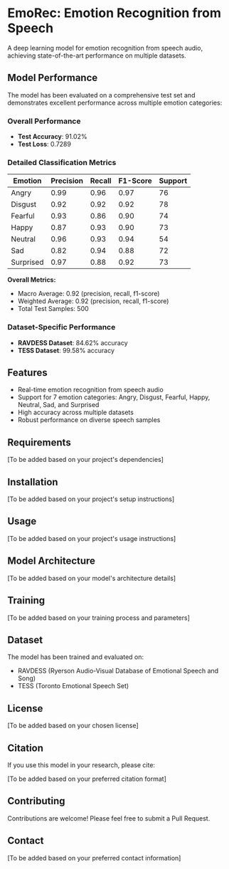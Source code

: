 # EmoRec: Emotion Recognition from Speech

A deep learning model for emotion recognition from speech audio, achieving state-of-the-art performance on multiple datasets.

## Model Performance

The model has been evaluated on a comprehensive test set and demonstrates excellent performance across multiple emotion categories:

### Overall Performance
- **Test Accuracy**: 91.02%
- **Test Loss**: 0.7289

### Detailed Classification Metrics

| Emotion    | Precision | Recall | F1-Score | Support |
|------------|-----------|---------|-----------|----------|
| Angry      | 0.99      | 0.96    | 0.97      | 76       |
| Disgust    | 0.92      | 0.92    | 0.92      | 78       |
| Fearful    | 0.93      | 0.86    | 0.90      | 74       |
| Happy      | 0.87      | 0.93    | 0.90      | 73       |
| Neutral    | 0.96      | 0.93    | 0.94      | 54       |
| Sad        | 0.82      | 0.94    | 0.88      | 72       |
| Surprised  | 0.97      | 0.88    | 0.92      | 73       |

**Overall Metrics:**
- Macro Average: 0.92 (precision, recall, f1-score)
- Weighted Average: 0.92 (precision, recall, f1-score)
- Total Test Samples: 500

### Dataset-Specific Performance
- **RAVDESS Dataset**: 84.62% accuracy
- **TESS Dataset**: 99.58% accuracy

## Features

- Real-time emotion recognition from speech audio
- Support for 7 emotion categories: Angry, Disgust, Fearful, Happy, Neutral, Sad, and Surprised
- High accuracy across multiple datasets
- Robust performance on diverse speech samples

## Requirements

[To be added based on your project's dependencies]

## Installation

[To be added based on your project's setup instructions]

## Usage

[To be added based on your project's usage instructions]

## Model Architecture

[To be added based on your model's architecture details]

## Training

[To be added based on your training process and parameters]

## Dataset

The model has been trained and evaluated on:
- RAVDESS (Ryerson Audio-Visual Database of Emotional Speech and Song)
- TESS (Toronto Emotional Speech Set)

## License

[To be added based on your chosen license]

## Citation

If you use this model in your research, please cite:

[To be added based on your preferred citation format]

## Contributing

Contributions are welcome! Please feel free to submit a Pull Request.

## Contact

[To be added based on your preferred contact information] 